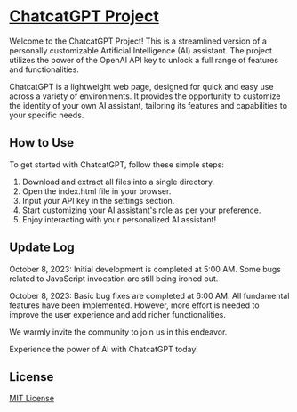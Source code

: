 # [ChatcatGPT Project](https://sites.google.com/view/chatcatgpt)

Welcome to the ChatcatGPT Project! This is a streamlined version of a personally customizable Artificial Intelligence (AI) assistant. The project utilizes the power of the OpenAI API key to unlock a full range of features and functionalities.

ChatcatGPT is a lightweight web page, designed for quick and easy use across a variety of environments. It provides the opportunity to customize the identity of your own AI assistant, tailoring its features and capabilities to your specific needs.

## How to Use

To get started with ChatcatGPT, follow these simple steps:

1. Download and extract all files into a single directory.
2. Open the index.html file in your browser.
3. Input your API key in the settings section.
4. Start customizing your AI assistant's role as per your preference.
5. Enjoy interacting with your personalized AI assistant!

## Update Log

October 8, 2023: Initial development is completed at 5:00 AM. Some bugs related to JavaScript invocation are still being ironed out.

October 8, 2023: Basic bug fixes are completed at 6:00 AM. All fundamental features have been implemented. However, more effort is needed to improve the user experience and add richer functionalities.

We warmly invite the community to join us in this endeavor.

Experience the power of AI with ChatcatGPT today!

## License
[MIT License](https://github.com/hichipli/ChatcatGPT/blob/main/LICENSE)
